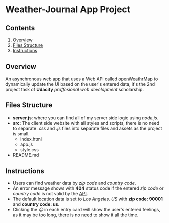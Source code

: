 # Weather-Journal App Project

## Contents

1. [Overview](#overview)
1. [Files Structure](#files-structure)
1. [Instructions](#instructions)

## Overview

An asynchronous web app that uses a Web API called [openWeathrMap](https://openweathermap.org/) to dynamically update the UI based on the user's entered data, it's the 2nd project task of **Udacity** _proffesional web development_ scholarship.

## Files Structure

- **server.js**: where you can find all of my server side logic using _node.js_.
- **src**: The client side website with all styles and scripts, there is no need to separate _.css_ and _.js_ files into separate files and assets as the project is small.
  - index.html
  - app.js
  - style.css
- README.md

## Instructions

- Users can find weather data by _zip code_ and _country code_.
- An error message shows with **404** status code if the entered _zip code_ or _country code_ is not valid by the [API](https://openweathermap.org/).
- The default location data is set to _Los Angeles, US_ with **zip code: 90001** and **country code: us**.
- Clicking the _😊_ in each entry card will show the user's entered feelings, as it may be too long, there is no need to show it all the time.
